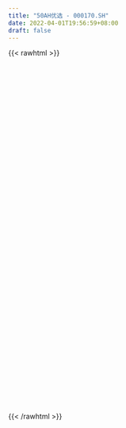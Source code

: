 ```yaml
---
title: "50AH优选 - 000170.SH"
date: 2022-04-01T19:56:59+08:00
draft: false
---
```

{{< rawhtml >}}
    <div id="chart" style="height: 700px;"></div> 
    <script type="text/javascript">
        data = []
v = [19630394.0599999987,16944159.2800000012,16793872.2699999996,20140968.8200000003,18458082.620000001,21327046.3500000015,16598667.1300000008,20021514.0300000012,17968901.7300000004,18695188.8200000003,20553869.7600000016,16898686.0700000003,19348348.7800000012,22779485.5199999996,29729772.6499999985,8381724.7800000003,10489591.2200000007,9573499.8200000003,25340357.5100000016,22080450.5199999996,23624336.5399999991,21603186.6400000006,18971582.7399999984,16681668.6400000006,21293543.8399999999,22698899.8599999994,19549210.8200000003,10390635.4800000004,22784905.0,16797743.7899999991,18439132.6600000001,28497260.5599999987,23841472.0100000016,32492512.629999999,24045804.1999999993,18946506.5599999987,20283521.3500000015,20109566.0399999991,20072190.7199999988,23664461.1700000018,20923358.7199999988,18326660.5399999991,18265706.6000000015,21872119.3000000007,28344604.4499999993,25516698.5899999999,23616456.870000001,20296962.3500000015,33255853.9499999993,21960184.9699999988,23206886.1900000013,23240797.4899999984,22954153.0399999991,26790225.0700000003,20244888.7600000016,25102569.129999999,23008421.5399999991,14251708.5800000001,28063157.8999999985,21457118.870000001,20541329.6799999997,21298046.9499999993,28684765.9800000004,22508757.9600000009,24335076.129999999,22926444.4100000001,22227474.6099999994,21931979.5700000003,18764903.4299999997,21302186.25,22576849.8200000003,24058009.5799999982,26375410.5599999987,23493356.75,31576361.5,39599509.0399999991,30022403.6799999997,29597659.1999999993,25846184.9499999993,28437556.0599999987,27691845.8399999999,24963046.8000000007,24746853.0,20558211.9299999997,26250135.5,23408869.4800000004,29786079.6900000013,22064464.2600000016,18923354.8000000007,21583335.1400000006,28066676.6400000006,25942620.1600000001,29414368.3599999994,28506829.6799999997,22716031.4899999984,24540580.0399999991,22366381.9200000018,20122282.9400000013,21765219.1000000015,31168566.8399999999,34719040.6300000027,46072141.9799999967,34784380.7299999967,33811920.0900000036,29352635.1499999985,27507888.3500000015,25514598.2600000016,30776319.5899999999,31883241.620000001,29770564.4100000001,31875548.0,24387980.3999999985,26679225.1600000001,28864625.9699999988,10034315.1699999999,7669865.9299999997,15194975.4499999993,26469510.9299999997,23349313.4699999988,24782912.4800000004,22471510.629999999,22653791.25,17816205.8999999985,5698582.8499999996,7816368.2300000004,8117461.1299999999,6549584.2699999996,26138724.6799999997,22286460.8399999999,20317974.1600000001,11258828.5899999999,9330668.5299999993,23506015.1099999994,19498446.0599999987,17577866.2699999996,17411756.8399999999,19743929.4899999984,20207682.7399999984,18758627.9200000018,16802549.8500000015,18209175.8500000015,19898826.1999999993,24453936.5700000003,22062269.4200000018,25126548.1400000006,18945233.1999999993,18655533.7699999996,22551828.7300000004,18156695.0,15508953.8100000005,21956355.0100000016,27491233.25,17586046.379999999,14697191.0299999993,15410001.2100000009,13477163.5600000005,14421842.4800000004,16779346.8999999985,18303308.4600000009,18321999.5899999999,16948931.3500000015,13869900.8599999994,17102528.3500000015,18535863.0500000007,23428937.2399999984,19635706.4200000018,22403183.6600000001,23675359.7899999991,22962882.4100000001,26013555.1099999994,23372172.7699999996,26487812.0100000016,22237653.5100000016,26406255.2300000004,20131521.9100000001,17077080.1000000015,17348962.0599999987,19088152.8299999982,18098252.870000001,17348439.2899999991,14386741.4299999997,15168591.2200000007,11591954.3200000003,9221498.8000000007,17053385.8999999985,11645632.9199999999,13047444.5800000001,12836674.6199999992,2814089.7599999998,20075776.25,27000638.9299999997,21728913.4699999988,27384662.9600000009,23143500.8099999987,22843097.4100000001,21466992.379999999,22836271.4899999984,20926491.9200000018,15788187.7300000004,20810819.9100000001,20741162.879999999,27384508.7800000012,22835397.9100000001,20295387.6700000018,20601244.8399999999,17342113.5500000007,18303475.1400000006,18274073.7600000016,3290463.0699999998,6350525.4400000004,24617354.2300000004,24029383.0799999982,23571626.4899999984,20282976.9499999993,27193288.6900000013,22960863.6900000013,22561028.7600000016,18128493.8599999994,16090309.7899999991,16508012.6500000004,15096799.0999999996,19391233.7100000009,16499355.8699999992,27975412.379999999,24964930.6099999994,21620521.5199999996,18110464.3999999985,17106205.1799999997,21584584.4400000013,20367731.4299999997,28172796.8200000003,28475939.0199999996,33308967.4200000018,24050716.629999999,25082840.0399999991,26083387.0100000016,42940756.1199999973,35442882.5700000003,32784187.3900000006,34797306.9299999997,21416883.7100000009,20009642.7399999984,23329782.8599999994,20128862.8299999982,19013015.6799999997,21093871.6999999993,17326510.129999999,24002347.8000000007,19711174.2300000004,18881448.0]
histogram = [0.0,-1.6659473504,-0.9920282278,-4.8206760146,-4.8289247701,2.6587224968,7.3193101545,9.341356003,5.8048682719,8.7602652477,3.6838944713,0.4285080857,-2.0582244279,0.1346621742,-1.4064778841,-3.0476016058,-3.7841976016,-4.0602620188,-7.6762586805,-14.6716540551,-18.9040073748,-17.4293359679,-13.8132580801,-16.1575616194,-7.4939069808,4.4415159752,11.7226028476,14.2472707481,15.0913454868,11.3610498917,9.9269564778,25.4275538715,35.9950966287,40.9426731063,40.8885072274,38.5148713997,34.8187888863,26.6652227727,15.2458697822,8.5958657555,1.3484600009,-6.7378335094,-11.3973307771,-11.8485236924,-14.9247895246,-21.3088656098,-30.8502777726,-34.2731756648,-37.9227820434,-41.4522149861,-38.1405801966,-32.1886459053,-25.242105756,-13.361428414,-6.8273220635,-6.9695346796,-5.3656615772,-1.2457885823,-10.6146898777,-17.4844949,-20.6438454823,-18.4380435179,-23.6706079383,-26.1271376379,-22.8876662685,-17.7725242012,-18.123711254,-8.7980032515,-5.3129998431,-2.0086702625,-0.2342101125,1.8334455548,5.2902450201,4.0949298683,-12.1388386195,-33.6742585112,-39.7334628362,-36.1642982878,-37.184070141,-25.6617653848,-13.5711483242,-2.7065040508,3.5888738279,4.7818954135,10.6781772328,21.0857486365,25.177858262,22.8114070472,19.8787963791,18.0740147691,7.4965374402,5.2524411218,-1.6459167302,-14.0078009057,-16.0082715245,-10.1887329722,-3.651991757,-6.476694471,-3.5153272673,-0.9636842597,-1.2179285657,7.2335915416,13.3580503604,19.0300646036,26.7994622076,35.3675999075,34.780316888,30.9325796115,33.6962366532,32.6942018176,24.4401367442,13.1189734248,3.2721325333,1.0658082815,-3.0367071375,-4.5779343722,-9.4483877918,-10.1804945091,-7.7834144637,1.2068747741,8.4710525605,12.4706555529,15.0986920663,14.4012204006,14.1492121619,13.2175882418,13.3071560015,19.0164135561,24.2840641734,23.2107152781,25.72941708,23.7859768493,24.2882968225,16.4171649436,13.1319184412,11.2049954252,12.1674061817,16.285012229,16.5312855212,13.2842362404,4.745532463,-2.3725999916,-4.5890947021,-8.540633851,-15.910520547,-23.5022749601,-24.6569335231,-26.3662025949,-25.3386623189,-24.2404325692,-22.8400080535,-13.095274011,-7.63129322,-4.7135820795,-0.9128357893,0.2873679079,-3.6207252975,-1.9334224441,-1.1944606209,0.9447686788,2.6573169838,2.4211063107,-2.4186384473,-5.5814781466,-11.05921498,-12.1370528955,-9.0970288682,-3.1604028797,0.9229087943,7.4828497246,16.9470923172,28.669729634,33.2000801386,35.698182176,32.9672734838,25.1739193804,20.1224509452,9.8317307306,-1.0633031139,-6.6781818966,-11.1479551845,-9.7953486391,-7.5458070457,-7.6660936266,-4.5083605217,-10.1516259066,-11.2597132969,-9.5696977315,-8.3167555508,-8.6778999691,-10.561801295,-15.0130202682,-14.6223221961,-11.4038993286,-11.0096968778,-6.8252922029,-8.1335289037,-12.6292331951,-14.6270274136,-11.1415961859,-7.8005659253,2.606084857,8.1355084955,9.4304438908,1.9664992294,-1.2605938938,-7.8246116695,-19.6760087248,-24.5785063177,-22.8899554704,-16.4293312169,-11.7284472252,-4.257361653,2.0550007923,6.0826229597,3.9910147928,3.576265956,5.7543341518,8.1945862366,11.4912562937,11.0826004812,5.4635758234,3.3556544335,-5.3808665319,-9.3763614792,-10.500601953,-4.9023582944,-3.7269451987,-3.1661234666,-6.3417024213,-18.9377508246,-30.7581443771,-38.5136046417,-37.0287589351,-34.2126342546,-41.6184977578,-63.7389700181,-56.5570704863,-35.140900814,-14.8831974963,-5.0216920733,5.1589469025,15.3235824223,20.1208990822,16.3230871525,13.2482478154,11.1377273843,18.7940571904,20.5774757089,27.2334022486]
fast = [0.0,-2.082434188,-1.6565221224,-6.6903389129,-7.9058188608,0.2465090302,6.7369242266,11.0943090758,9.0090384127,14.1545017004,9.9991045418,6.8508451777,3.8495565571,6.0761087027,4.1833491735,1.7803250503,0.097679654,-1.1934502679,-6.7285115996,-17.391820488,-26.3501756515,-29.2328382365,-29.0700748687,-35.4537688129,-28.6635909194,-15.6177889696,-5.4060513854,0.6804342021,5.2973453125,4.4073121903,5.4549578959,27.3124437575,46.8787606718,62.0620054261,72.229966354,79.4850483762,84.4936630844,83.006402664,75.398517119,70.8974795312,63.9871887768,54.2164368892,46.7076069272,43.2942830888,36.4868198755,24.7755273878,7.5215457819,-4.4696460265,-17.599947916,-31.4924346053,-37.7159448649,-39.8111720499,-39.1751583396,-30.6348381012,-25.8075622665,-27.6921585525,-27.4297008444,-23.621274995,-35.6438487599,-46.8847775071,-55.20508946,-57.6087983752,-68.7590147802,-77.7473288892,-80.2297740869,-79.5577630699,-84.4398779362,-77.3136707466,-75.156917299,-72.354755284,-70.6388476621,-68.1128306061,-63.3334698857,-63.5050525705,-82.7735307131,-112.7275152326,-128.7200852667,-134.1919952903,-144.5077846787,-139.4009212687,-130.7030912892,-120.5150730284,-113.3224766927,-110.9339812537,-102.3681551263,-86.6891465634,-76.3025723725,-72.9661718254,-70.9290833988,-68.2153613165,-76.9187042854,-77.8496903233,-85.1595273578,-101.0233617598,-107.0259002597,-103.7535449505,-98.1298016746,-102.5736780063,-100.4911426193,-98.1804206767,-98.7391471241,-88.4792291314,-79.0152577225,-68.5857273284,-54.1164641725,-36.7064264958,-28.5986302932,-24.7132226668,-13.5255064619,-6.353990843,-8.4980217304,-16.5394416936,-25.5682494518,-27.5081216332,-32.3698138365,-35.0555246644,-42.2880750319,-45.5653053764,-45.1140789469,-35.8220710156,-26.4401300891,-19.3228632084,-12.9201536784,-10.0173202441,-6.7320254423,-4.3592523019,-0.9428955418,9.5204654018,20.8591320624,25.5884619867,34.5395180586,38.5425720401,45.116966219,41.350125576,41.3478586839,42.2221845241,46.2264468261,54.4153059307,58.7944006032,58.8684103825,51.5160897209,43.8048072684,40.4410388823,34.3543412706,23.0068244379,9.5395012847,2.220609341,-6.0802103795,-11.3873356833,-16.3492140759,-20.6587915735,-14.1878760337,-10.6317185478,-8.8924029272,-5.3198655843,-4.0478199101,-8.8610944399,-7.6571471975,-7.2168005296,-4.8413790601,-2.4645015092,-2.0954356046,-7.5398399744,-12.0980492103,-20.3405897888,-24.4526909281,-23.6869241179,-18.5403988493,-14.2263599767,-5.7957066153,7.9053090566,26.7953787818,39.6257493212,51.0483969025,56.5593065813,55.059432323,55.038576624,47.2057890921,36.0449294692,28.7605052123,21.5037431282,20.4075125139,20.7706023458,18.7337923584,20.7644353327,12.5832634713,8.6602477568,7.9578388892,7.1315921823,4.6009727716,0.076621122,-8.1278529182,-11.3927353952,-11.0252873598,-13.3835091285,-10.9054275042,-14.2470464311,-21.9000590212,-27.5546100931,-26.8545779118,-25.4636891326,-14.405517136,-6.8422163736,-3.1896700057,-10.1619898597,-13.7042314564,-22.2244021495,-38.9948013859,-50.0419255582,-54.0758635786,-51.7225721293,-49.9537999439,-43.547054785,-36.7209421416,-31.1726642342,-32.2665187029,-31.7872010508,-28.170549317,-23.681650673,-17.5121665425,-15.1501722347,-19.4033029367,-20.6723107182,-30.7540483166,-37.0936336337,-40.8430245957,-36.4703705107,-36.2266937146,-36.4574028492,-41.2184074093,-58.5488935187,-78.0588231654,-95.4426845905,-103.2150286176,-108.9520625008,-126.7625504435,-164.8177652083,-171.775133298,-159.1441888293,-142.6072848857,-134.001202481,-122.5308267796,-108.5352956542,-98.7077542237,-98.4247943653,-98.1875717485,-97.5136603336,-85.1588162298,-78.2310287841,-64.7667516823]
slow = [0.0,-0.4164868376,-0.6644938946,-1.8696628982,-3.0768940907,-2.4122134665,-0.5823859279,1.7529530728,3.2041701408,5.3942364527,6.3152100705,6.422337092,5.907780985,5.9414465286,5.5898270575,4.8279266561,3.8818772557,2.866811751,0.9477470808,-2.7201664329,-7.4461682766,-11.8035022686,-15.2568167886,-19.2962071935,-21.1696839387,-20.0593049449,-17.128654233,-13.566836546,-9.7940001743,-6.9537377013,-4.4719985819,1.884889886,10.8836640431,21.1193323197,31.3414591266,40.9701769765,49.6748741981,56.3411798913,60.1526473368,62.3016137757,62.6387287759,60.9542703986,58.1049377043,55.1428067812,51.4116094,46.0843929976,38.3718235544,29.8035296382,20.3228341274,9.9597803809,0.4246353317,-7.6225261446,-13.9330525836,-17.2734096871,-18.980240203,-20.7226238729,-22.0640392672,-22.3754864128,-25.0291588822,-29.4002826072,-34.5612439777,-39.1707548572,-45.0884068418,-51.6201912513,-57.3421078184,-61.7852388687,-66.3161666822,-68.5156674951,-69.8439174559,-70.3460850215,-70.4046375496,-69.9462761609,-68.6237149059,-67.5999824388,-70.6346920937,-79.0532567215,-88.9866224305,-98.0276970025,-107.3237145377,-113.7391558839,-117.131942965,-117.8085689776,-116.9113505207,-115.7158766673,-113.0463323591,-107.7748951999,-101.4804306344,-95.7775788726,-90.8078797779,-86.2893760856,-84.4152417256,-83.1021314451,-83.5136106276,-87.0155608541,-91.0176287352,-93.5648119783,-94.4778099175,-96.0969835353,-96.9758153521,-97.216736417,-97.5212185584,-95.712820673,-92.3733080829,-87.615791932,-80.9159263801,-72.0740264032,-63.3789471812,-55.6458022783,-47.221743115,-39.0481926606,-32.9381584746,-29.6584151184,-28.8403819851,-28.5739299147,-29.3331066991,-30.4775902921,-32.8396872401,-35.3848108673,-37.3306644833,-37.0289457897,-34.9111826496,-31.7935187614,-28.0188457448,-24.4185406446,-20.8812376042,-17.5768405437,-14.2500515433,-9.4959481543,-3.424932111,2.3777467086,8.8101009786,14.7565951909,20.8286693965,24.9329606324,28.2159402427,31.017189099,34.0590406444,38.1302937017,42.263115082,45.5841741421,46.7705572578,46.1774072599,45.0301335844,42.8949751217,38.9173449849,33.0417762449,26.8775428641,20.2859922154,13.9513266356,7.8912184933,2.18121648,-1.0926020228,-3.0004253278,-4.1788208477,-4.407029795,-4.335187818,-5.2403691424,-5.7237247534,-6.0223399086,-5.7861477389,-5.121818493,-4.5165419153,-5.1212015271,-6.5165710638,-9.2813748088,-12.3156380326,-14.5898952497,-15.3799959696,-15.149268771,-13.2785563399,-9.0417832606,-1.8743508521,6.4256691826,15.3502147265,23.5920330975,29.8855129426,34.9161256789,37.3740583615,37.1082325831,35.4386871089,32.6516983128,30.202861153,28.3164093916,26.3998859849,25.2727958545,22.7348893778,19.9199610536,17.5275366207,15.4483477331,13.2788727408,10.638422417,6.88516735,3.2295868009,0.3786119688,-2.3738122507,-4.0801353014,-6.1135175273,-9.2708258261,-12.9275826795,-15.7129817259,-17.6631232073,-17.011601993,-14.9777248692,-12.6201138965,-12.1284890891,-12.4436375626,-14.39979048,-19.3187926611,-25.4634192406,-31.1859081082,-35.2932409124,-38.2253527187,-39.2896931319,-38.7759429339,-37.2552871939,-36.2575334957,-35.3634670067,-33.9248834688,-31.8762369096,-29.0034228362,-26.2327727159,-24.8668787601,-24.0279651517,-25.3731817847,-27.7172721545,-30.3424226427,-31.5680122163,-32.499748516,-33.2912793826,-34.8767049879,-39.6111426941,-47.3006787884,-56.9290799488,-66.1862696826,-74.7394282462,-85.1440526857,-101.0787951902,-115.2180628118,-124.0032880153,-127.7240873893,-128.9795104077,-127.6897736821,-123.8588780765,-118.8286533059,-114.7478815178,-111.4358195639,-108.6513877179,-103.9528734203,-98.808504493,-92.0001539309]
data.push(['2021-04-12', 6526.6629, 6466.6173, 6436.1197, 6556.7222])
data.push(['2021-04-13', 6471.4825, 6440.5125, 6419.3114, 6534.8776])
data.push(['2021-04-14', 6462.9275, 6466.0066, 6414.1277, 6494.4055])
data.push(['2021-04-15', 6447.466, 6398.4844, 6334.0882, 6447.4788])
data.push(['2021-04-16', 6416.4373, 6431.731, 6355.313, 6444.6486])
data.push(['2021-04-19', 6432.2157, 6544.7346, 6389.9243, 6552.3951])
data.push(['2021-04-20', 6513.4918, 6546.0643, 6505.4896, 6591.6608])
data.push(['2021-04-21', 6508.329, 6537.9045, 6485.263, 6556.8652])
data.push(['2021-04-22', 6539.1395, 6470.5533, 6452.4494, 6549.3445])
data.push(['2021-04-23', 6477.5109, 6556.8227, 6465.4594, 6570.5836])
data.push(['2021-04-26', 6580.0261, 6456.2181, 6445.6882, 6596.4144])
data.push(['2021-04-27', 6463.4574, 6458.9928, 6428.4368, 6470.4518])
data.push(['2021-04-28', 6422.1462, 6453.2686, 6392.8694, 6453.3188])
data.push(['2021-04-29', 6481.8929, 6511.2069, 6449.7885, 6537.2598])
data.push(['2021-04-30', 6516.1422, 6466.4799, 6439.1648, 6527.317])
data.push(['2021-05-03', 6467.1628, 6455.5435, 6436.5732, 6467.1628])
data.push(['2021-05-04', 6453.7037, 6458.3058, 6444.6071, 6459.5138])
data.push(['2021-05-05', 6442.5644, 6458.6605, 6442.5394, 6477.0565])
data.push(['2021-05-06', 6451.4981, 6401.7848, 6378.9836, 6507.8766])
data.push(['2021-05-07', 6417.8153, 6321.5136, 6316.9304, 6443.5164])
data.push(['2021-05-10', 6329.4129, 6311.4586, 6265.3302, 6351.2423])
data.push(['2021-05-11', 6257.8046, 6359.5419, 6240.0065, 6369.7468])
data.push(['2021-05-12', 6347.163, 6385.718, 6334.5281, 6389.1105])
data.push(['2021-05-13', 6326.3291, 6299.9424, 6284.3159, 6360.5774])
data.push(['2021-05-14', 6339.529, 6442.6943, 6304.7038, 6449.5395])
data.push(['2021-05-17', 6470.8095, 6535.4487, 6467.642, 6564.8459])
data.push(['2021-05-18', 6554.7478, 6533.1006, 6508.9349, 6561.7115])
data.push(['2021-05-19', 6527.5723, 6508.3329, 6491.4777, 6532.7233])
data.push(['2021-05-20', 6507.3683, 6506.5284, 6467.718, 6517.2734])
data.push(['2021-05-21', 6529.4241, 6450.7833, 6430.8166, 6545.3141])
data.push(['2021-05-24', 6450.2302, 6473.2873, 6402.7286, 6480.0974])
data.push(['2021-05-25', 6486.617, 6737.7764, 6486.617, 6737.7764])
data.push(['2021-05-26', 6771.9408, 6772.2842, 6744.0176, 6804.9547])
data.push(['2021-05-27', 6754.7553, 6777.1448, 6714.7932, 6868.0739])
data.push(['2021-05-28', 6789.207, 6764.3523, 6719.1904, 6822.0102])
data.push(['2021-05-31', 6765.4019, 6765.7546, 6688.6257, 6765.8205])
data.push(['2021-06-01', 6752.9063, 6768.6409, 6674.8487, 6768.6409])
data.push(['2021-06-02', 6794.0226, 6712.8758, 6678.7279, 6800.641])
data.push(['2021-06-03', 6707.3013, 6643.9706, 6639.1523, 6728.9031])
data.push(['2021-06-04', 6617.8762, 6673.0384, 6607.4465, 6743.4222])
data.push(['2021-06-07', 6673.7248, 6640.7478, 6603.4409, 6678.8325])
data.push(['2021-06-08', 6640.0538, 6595.2744, 6552.8314, 6697.0718])
data.push(['2021-06-09', 6586.3354, 6604.8538, 6576.1855, 6621.9466])
data.push(['2021-06-10', 6602.9577, 6642.4853, 6595.0029, 6686.5291])
data.push(['2021-06-11', 6650.4234, 6596.8575, 6575.8679, 6655.1687])
data.push(['2021-06-15', 6594.769, 6522.1195, 6486.517, 6599.4527])
data.push(['2021-06-16', 6511.7357, 6424.3895, 6421.0916, 6516.3866])
data.push(['2021-06-17', 6411.1115, 6444.6046, 6410.4342, 6471.5682])
data.push(['2021-06-18', 6439.0926, 6397.139, 6344.1672, 6456.3133])
data.push(['2021-06-21', 6358.8337, 6349.4308, 6307.9897, 6383.2365])
data.push(['2021-06-22', 6376.7992, 6403.3598, 6360.3705, 6419.7118])
data.push(['2021-06-23', 6423.7487, 6432.8304, 6408.4844, 6467.1644])
data.push(['2021-06-24', 6441.5019, 6455.6941, 6395.8102, 6464.0796])
data.push(['2021-06-25', 6455.9616, 6550.9101, 6446.6448, 6564.6897])
data.push(['2021-06-28', 6550.6762, 6523.1689, 6497.8616, 6559.4655])
data.push(['2021-06-29', 6515.7548, 6448.4466, 6435.2275, 6518.6961])
data.push(['2021-06-30', 6439.8359, 6466.2901, 6439.8359, 6478.4895])
data.push(['2021-07-01', 6478.8109, 6507.5352, 6432.6754, 6507.5352])
data.push(['2021-07-02', 6461.7166, 6316.045, 6305.2454, 6461.7166])
data.push(['2021-07-05', 6303.0748, 6288.1188, 6251.7473, 6321.6075])
data.push(['2021-07-06', 6292.1465, 6287.5219, 6221.3286, 6295.5427])
data.push(['2021-07-07', 6260.2523, 6331.2206, 6249.1668, 6332.9224])
data.push(['2021-07-08', 6332.4126, 6206.8227, 6195.2636, 6336.9184])
data.push(['2021-07-09', 6184.6427, 6193.8361, 6128.9291, 6208.8261])
data.push(['2021-07-12', 6245.4575, 6239.8882, 6194.8245, 6294.6487])
data.push(['2021-07-13', 6248.1092, 6261.2321, 6232.9285, 6289.6681])
data.push(['2021-07-14', 6253.3287, 6182.0658, 6149.6797, 6253.3287])
data.push(['2021-07-15', 6167.8334, 6307.2844, 6165.2909, 6318.9683])
data.push(['2021-07-16', 6314.491, 6253.2865, 6245.0269, 6325.049])
data.push(['2021-07-19', 6227.6477, 6256.4945, 6158.6088, 6270.0508])
data.push(['2021-07-20', 6228.9222, 6240.147, 6199.593, 6248.1883])
data.push(['2021-07-21', 6263.9626, 6244.8685, 6226.3204, 6297.6619])
data.push(['2021-07-22', 6258.1584, 6270.2417, 6239.6701, 6302.6682])
data.push(['2021-07-23', 6276.0941, 6212.103, 6205.634, 6277.3149])
data.push(['2021-07-26', 6175.0177, 5963.1719, 5907.8534, 6175.0428])
data.push(['2021-07-27', 5952.6269, 5765.0965, 5740.4886, 5994.3698])
data.push(['2021-07-28', 5743.9668, 5842.7052, 5709.7673, 5859.4458])
data.push(['2021-07-29', 5950.2561, 5912.7922, 5863.1829, 5951.5282])
data.push(['2021-07-30', 5871.1922, 5818.0481, 5775.6962, 5871.6269])
data.push(['2021-08-02', 5793.9335, 5962.7381, 5720.1669, 5974.1093])
data.push(['2021-08-03', 5969.3666, 6001.7005, 5918.078, 6019.0734])
data.push(['2021-08-04', 6000.0758, 6025.3176, 5972.6954, 6040.0616])
data.push(['2021-08-05', 5988.991, 5998.2046, 5956.655, 6073.6618])
data.push(['2021-08-06', 5981.4958, 5941.3156, 5924.7852, 5981.5456])
data.push(['2021-08-09', 5901.6635, 6009.3882, 5900.4104, 6046.8992])
data.push(['2021-08-10', 6013.0105, 6107.1831, 5936.9969, 6107.5701])
data.push(['2021-08-11', 6089.31, 6071.0118, 6056.2643, 6129.0803])
data.push(['2021-08-12', 6045.6423, 5999.9246, 5990.0217, 6060.8484])
data.push(['2021-08-13', 5966.5459, 5982.269, 5947.1156, 6025.616])
data.push(['2021-08-16', 5978.3762, 5986.1476, 5961.3838, 6033.9763])
data.push(['2021-08-17', 5983.8419, 5840.6473, 5823.4055, 6019.6716])
data.push(['2021-08-18', 5845.5343, 5903.4676, 5817.7098, 5938.2961])
data.push(['2021-08-19', 5888.5402, 5809.8558, 5791.8101, 5895.1966])
data.push(['2021-08-20', 5750.7967, 5670.6187, 5623.2596, 5769.3937])
data.push(['2021-08-23', 5691.7827, 5736.7462, 5677.8399, 5759.441])
data.push(['2021-08-24', 5758.2782, 5821.4316, 5753.8487, 5841.7061])
data.push(['2021-08-25', 5857.9478, 5844.9681, 5806.3904, 5872.6609])
data.push(['2021-08-26', 5845.3339, 5720.0092, 5710.1897, 5845.3339])
data.push(['2021-08-27', 5709.5273, 5775.1071, 5706.1422, 5821.9763])
data.push(['2021-08-30', 5803.2891, 5769.2643, 5720.7972, 5809.0606])
data.push(['2021-08-31', 5743.426, 5725.5399, 5649.2397, 5776.6817])
data.push(['2021-09-01', 5711.3611, 5845.5372, 5666.8866, 5877.414])
data.push(['2021-09-02', 5858.7014, 5850.7679, 5816.6063, 5888.5771])
data.push(['2021-09-03', 5857.2785, 5877.2719, 5805.4083, 5917.1083])
data.push(['2021-09-06', 5879.0596, 5946.4236, 5862.7722, 5972.2693])
data.push(['2021-09-07', 5948.2316, 6014.8311, 5913.5038, 6029.8411])
data.push(['2021-09-08', 6005.3562, 5940.2329, 5916.4751, 6021.2832])
data.push(['2021-09-09', 5901.4524, 5905.2236, 5867.439, 5920.1311])
data.push(['2021-09-10', 5900.4227, 6003.7789, 5899.4032, 6025.7291])
data.push(['2021-09-13', 5977.8019, 5981.8674, 5949.1148, 6025.1081])
data.push(['2021-09-14', 5993.3584, 5883.6482, 5867.7918, 6013.0671])
data.push(['2021-09-15', 5867.5039, 5802.6867, 5777.9425, 5873.3886])
data.push(['2021-09-16', 5795.5566, 5766.1196, 5728.9323, 5818.9665])
data.push(['2021-09-17', 5751.2974, 5826.8251, 5726.4044, 5826.9891])
data.push(['2021-09-20', 5814.4115, 5781.0029, 5756.3298, 5814.4115])
data.push(['2021-09-21', 5768.9476, 5790.4601, 5761.2148, 5793.9851])
data.push(['2021-09-22', 5702.0418, 5721.1645, 5695.7248, 5736.083])
data.push(['2021-09-23', 5771.8547, 5745.0749, 5724.9298, 5812.4042])
data.push(['2021-09-24', 5732.425, 5776.4091, 5732.406, 5836.3273])
data.push(['2021-09-27', 5811.34, 5882.0145, 5811.34, 5919.313])
data.push(['2021-09-28', 5883.239, 5903.2456, 5832.6235, 5929.3789])
data.push(['2021-09-29', 5866.9097, 5896.5444, 5823.1398, 5935.6838])
data.push(['2021-09-30', 5901.3361, 5904.1448, 5879.6199, 5916.7441])
data.push(['2021-10-04', 5894.0587, 5875.8044, 5859.2815, 5901.0228])
data.push(['2021-10-05', 5865.5733, 5887.0469, 5858.625, 5891.6039])
data.push(['2021-10-06', 5889.4172, 5883.5633, 5872.1878, 5895.899])
data.push(['2021-10-07', 5891.8737, 5902.463, 5887.2, 5904.6797])
data.push(['2021-10-08', 5958.0954, 5999.9405, 5933.2376, 6011.2637])
data.push(['2021-10-11', 6030.6107, 6040.6737, 6029.0885, 6115.8352])
data.push(['2021-10-12', 6020.5296, 5991.5772, 5947.0709, 6041.0432])
data.push(['2021-10-13', 5989.9254, 6060.9918, 5979.9379, 6079.3673])
data.push(['2021-10-14', 6047.9165, 6028.195, 6016.9917, 6066.8702])
data.push(['2021-10-15', 6012.0682, 6076.8001, 5986.5852, 6077.2538])
data.push(['2021-10-18', 6075.7536, 5971.4554, 5931.2828, 6075.8383])
data.push(['2021-10-19', 5973.3062, 6014.3299, 5971.9205, 6039.4555])
data.push(['2021-10-20', 6037.818, 6031.2193, 5998.6727, 6066.6582])
data.push(['2021-10-21', 6041.4169, 6078.8602, 6031.2916, 6103.2903])
data.push(['2021-10-22', 6106.0, 6148.7896, 6092.4044, 6179.8424])
data.push(['2021-10-25', 6111.1782, 6131.032, 6087.4584, 6135.467])
data.push(['2021-10-26', 6136.4798, 6097.35, 6082.3435, 6151.9983])
data.push(['2021-10-27', 6081.0073, 6012.8663, 5994.3893, 6082.4885])
data.push(['2021-10-28', 6009.0621, 5995.7696, 5975.2308, 6024.5494])
data.push(['2021-10-29', 5992.495, 6035.596, 5980.7822, 6038.6798])
data.push(['2021-11-01', 5988.405, 5998.1092, 5948.9255, 6023.0981])
data.push(['2021-11-02', 5999.8955, 5920.5478, 5885.2888, 6035.1598])
data.push(['2021-11-03', 5913.3118, 5866.4608, 5844.9772, 5937.0976])
data.push(['2021-11-04', 5890.8595, 5908.3444, 5874.6196, 5919.4648])
data.push(['2021-11-05', 5888.0727, 5876.4869, 5867.0991, 5938.8003])
data.push(['2021-11-08', 5874.1169, 5890.6156, 5858.3452, 5919.0457])
data.push(['2021-11-09', 5917.2159, 5878.9117, 5848.983, 5926.6789])
data.push(['2021-11-10', 5863.4553, 5871.2852, 5761.7906, 5872.0413])
data.push(['2021-11-11', 5860.2767, 5991.7777, 5844.7799, 5997.5932])
data.push(['2021-11-12', 6021.4979, 5970.7762, 5953.7746, 6021.4979])
data.push(['2021-11-15', 5983.2952, 5956.1344, 5931.0076, 6006.8698])
data.push(['2021-11-16', 5962.7547, 5982.5658, 5953.7515, 6001.2537])
data.push(['2021-11-17', 5970.8908, 5962.6644, 5940.591, 5985.044])
data.push(['2021-11-18', 5930.6581, 5889.255, 5873.7582, 5931.5759])
data.push(['2021-11-19', 5881.3622, 5950.3547, 5873.1879, 5957.4854])
data.push(['2021-11-22', 5957.6583, 5942.9564, 5941.0106, 5978.089])
data.push(['2021-11-23', 5930.0381, 5967.3782, 5926.8681, 5995.8266])
data.push(['2021-11-24', 5972.109, 5973.1524, 5947.0468, 6004.9399])
data.push(['2021-11-25', 5979.5388, 5954.0825, 5942.773, 5981.8039])
data.push(['2021-11-26', 5944.0524, 5881.9089, 5872.239, 5944.074])
data.push(['2021-11-29', 5868.7996, 5877.1632, 5836.6364, 5900.7928])
data.push(['2021-11-30', 5876.1473, 5816.8769, 5790.3396, 5893.5785])
data.push(['2021-12-01', 5830.7111, 5843.3765, 5817.6651, 5863.8896])
data.push(['2021-12-02', 5844.9449, 5889.8694, 5832.876, 5895.6551])
data.push(['2021-12-03', 5889.329, 5943.48, 5881.5529, 5946.9722])
data.push(['2021-12-06', 5946.9441, 5944.3647, 5928.7245, 5995.1575])
data.push(['2021-12-07', 5995.9407, 6005.6466, 5962.7674, 6012.882])
data.push(['2021-12-08', 6023.6039, 6093.7696, 5991.6427, 6097.203])
data.push(['2021-12-09', 6111.6638, 6197.1359, 6109.703, 6250.9201])
data.push(['2021-12-10', 6167.5684, 6176.2742, 6142.1596, 6187.4977])
data.push(['2021-12-13', 6248.7824, 6199.1135, 6198.4346, 6322.8101])
data.push(['2021-12-14', 6172.7242, 6163.3026, 6144.5376, 6195.6701])
data.push(['2021-12-15', 6140.4084, 6098.4555, 6096.2509, 6183.2362])
data.push(['2021-12-16', 6080.5152, 6120.7906, 6070.6137, 6123.6922])
data.push(['2021-12-17', 6100.5157, 6030.6685, 6028.6334, 6118.4725])
data.push(['2021-12-20', 6008.7774, 5974.432, 5953.6185, 6052.0421])
data.push(['2021-12-21', 5981.0987, 5997.8814, 5963.6429, 6014.6455])
data.push(['2021-12-22', 6013.2973, 5982.5648, 5971.3555, 6028.6871])
data.push(['2021-12-23', 5991.0084, 6043.1665, 5970.7696, 6043.3389])
data.push(['2021-12-24', 6056.5031, 6061.4, 6034.4959, 6083.4258])
data.push(['2021-12-27', 6050.9094, 6035.2683, 6011.8367, 6059.0188])
data.push(['2021-12-28', 6038.3954, 6083.4045, 6035.5496, 6087.5446])
data.push(['2021-12-29', 6090.0564, 5963.8702, 5960.3722, 6090.8101])
data.push(['2021-12-30', 5970.2281, 5996.8408, 5954.865, 6030.3541])
data.push(['2021-12-31', 6016.9712, 6027.8024, 6003.1674, 6042.7649])
data.push(['2022-01-03', 6034.2462, 6025.4803, 6021.8194, 6034.679])
data.push(['2022-01-04', 6032.3403, 6002.8909, 5939.5575, 6037.0289])
data.push(['2022-01-05', 6006.7485, 5971.6865, 5964.3711, 6041.9699])
data.push(['2022-01-06', 5958.4582, 5913.2841, 5867.1391, 5970.4426])
data.push(['2022-01-07', 5919.65, 5951.775, 5912.6271, 5968.5203])
data.push(['2022-01-10', 5944.4331, 5986.8195, 5902.3178, 5990.7137])
data.push(['2022-01-11', 5970.2981, 5952.0736, 5936.0348, 6006.033])
data.push(['2022-01-12', 5968.6652, 6004.3873, 5947.6006, 6010.9801])
data.push(['2022-01-13', 6027.6562, 5936.6015, 5925.1485, 6033.1681])
data.push(['2022-01-14', 5919.3875, 5871.4497, 5859.9887, 5919.399])
data.push(['2022-01-17', 5872.6791, 5872.6008, 5847.5269, 5896.8163])
data.push(['2022-01-18', 5872.6525, 5932.9756, 5851.2079, 5959.9481])
data.push(['2022-01-19', 5957.6772, 5939.6997, 5905.4458, 5979.2541])
data.push(['2022-01-20', 5943.7926, 6061.0236, 5939.2467, 6075.3298])
data.push(['2022-01-21', 6048.8737, 6045.17, 5995.9583, 6062.6465])
data.push(['2022-01-24', 6010.991, 6015.6974, 5971.323, 6040.0524])
data.push(['2022-01-25', 5971.4998, 5891.9655, 5873.1439, 5988.6307])
data.push(['2022-01-26', 5921.0069, 5914.5874, 5858.6024, 5948.0737])
data.push(['2022-01-27', 5909.6129, 5840.6131, 5813.5321, 5913.1142])
data.push(['2022-01-28', 5853.1376, 5710.8895, 5698.3297, 5868.3223])
data.push(['2022-01-31', 5717.0307, 5731.5445, 5700.8299, 5743.5121])
data.push(['2022-02-04', 5764.7423, 5782.3259, 5753.241, 5786.5165])
data.push(['2022-02-07', 5832.2232, 5843.72, 5803.2628, 5880.8451])
data.push(['2022-02-08', 5844.3871, 5835.3912, 5718.7403, 5844.3871])
data.push(['2022-02-09', 5856.1288, 5891.1962, 5834.6144, 5903.8879])
data.push(['2022-02-10', 5906.1082, 5907.622, 5866.9327, 5908.1948])
data.push(['2022-02-11', 5880.0571, 5904.8856, 5869.3828, 5944.9064])
data.push(['2022-02-14', 5882.53, 5832.2281, 5812.8431, 5889.0957])
data.push(['2022-02-15', 5822.6711, 5844.3704, 5811.6526, 5861.4451])
data.push(['2022-02-16', 5870.107, 5880.4591, 5859.5301, 5901.6426])
data.push(['2022-02-17', 5889.4878, 5897.1856, 5875.4285, 5919.977])
data.push(['2022-02-18', 5875.4649, 5927.054, 5861.6406, 5929.9963])
data.push(['2022-02-21', 5912.8394, 5893.5684, 5862.2023, 5912.8893])
data.push(['2022-02-22', 5854.45, 5814.8899, 5782.2683, 5854.8275])
data.push(['2022-02-23', 5827.5806, 5837.9819, 5798.9634, 5841.6794])
data.push(['2022-02-24', 5799.6425, 5721.1104, 5684.3155, 5808.2728])
data.push(['2022-02-25', 5755.7203, 5736.2628, 5718.5447, 5795.213])
data.push(['2022-02-28', 5725.3857, 5746.2262, 5679.9154, 5746.9737])
data.push(['2022-03-01', 5771.5343, 5832.0302, 5771.5054, 5839.5586])
data.push(['2022-03-02', 5798.2138, 5786.9291, 5776.2885, 5812.5676])
data.push(['2022-03-03', 5807.9461, 5776.4685, 5766.4455, 5824.8066])
data.push(['2022-03-04', 5715.5677, 5713.8436, 5694.4299, 5744.3876])
data.push(['2022-03-07', 5665.3973, 5537.4651, 5521.8513, 5668.4794])
data.push(['2022-03-08', 5550.4621, 5454.7402, 5432.2443, 5590.3823])
data.push(['2022-03-09', 5484.5119, 5417.2852, 5241.9016, 5519.0853])
data.push(['2022-03-10', 5532.1243, 5476.953, 5466.551, 5544.9371])
data.push(['2022-03-11', 5414.5134, 5466.6257, 5315.5007, 5480.0868])
data.push(['2022-03-14', 5389.2955, 5284.1398, 5271.2114, 5428.6803])
data.push(['2022-03-15', 5193.0261, 4963.906, 4942.7484, 5224.7222])
data.push(['2022-03-16', 5070.5855, 5226.9016, 4949.5099, 5237.9935])
data.push(['2022-03-17', 5395.577, 5429.0315, 5327.7159, 5454.3848])
data.push(['2022-03-18', 5400.6227, 5489.5446, 5342.007, 5500.3676])
data.push(['2022-03-21', 5509.9385, 5414.6395, 5376.0637, 5509.9989])
data.push(['2022-03-22', 5427.933, 5454.7618, 5406.4011, 5468.244])
data.push(['2022-03-23', 5472.2398, 5500.0459, 5435.8681, 5512.6998])
data.push(['2022-03-24', 5467.7004, 5470.28, 5438.6331, 5502.4097])
data.push(['2022-03-25', 5454.9404, 5363.2055, 5352.8898, 5477.8758])
data.push(['2022-03-28', 5305.1486, 5349.3395, 5256.6573, 5375.2147])
data.push(['2022-03-29', 5354.9296, 5341.4308, 5323.794, 5385.9204])
data.push(['2022-03-30', 5377.7158, 5475.7583, 5376.7916, 5478.9356])
data.push(['2022-03-31', 5458.8894, 5429.0953, 5424.9147, 5467.2747])
data.push(['2022-04-01', 5408.6228, 5518.663, 5387.4333, 5527.1408])
        a = []
a.push(null)
a.push(null)
a.push(null)
a.push(6334.0882)
a.push(null)
a.push(null)
a.push(null)
a.push(null)
a.push(null)
a.push(null)
a.push(6596.4144)
a.push(null)
a.push(null)
a.push(null)
a.push(null)
a.push(null)
a.push(null)
a.push(null)
a.push(null)
a.push(null)
a.push(null)
a.push(6240.0065)
a.push(null)
a.push(null)
a.push(null)
a.push(6564.8459)
a.push(null)
a.push(null)
a.push(null)
a.push(null)
a.push(6402.7286)
a.push(null)
a.push(null)
a.push(null)
a.push(null)
a.push(null)
a.push(null)
a.push(6800.641)
a.push(null)
a.push(null)
a.push(null)
a.push(null)
a.push(null)
a.push(null)
a.push(null)
a.push(null)
a.push(null)
a.push(null)
a.push(null)
a.push(6307.9897)
a.push(null)
a.push(null)
a.push(null)
a.push(6564.6897)
a.push(null)
a.push(null)
a.push(null)
a.push(null)
a.push(null)
a.push(null)
a.push(null)
a.push(null)
a.push(null)
a.push(6128.9291)
a.push(null)
a.push(null)
a.push(null)
a.push(null)
a.push(6325.049)
a.push(null)
a.push(null)
a.push(null)
a.push(null)
a.push(null)
a.push(null)
a.push(null)
a.push(5709.7673)
a.push(null)
a.push(null)
a.push(null)
a.push(null)
a.push(null)
a.push(null)
a.push(null)
a.push(null)
a.push(null)
a.push(6129.0803)
a.push(null)
a.push(null)
a.push(null)
a.push(null)
a.push(null)
a.push(null)
a.push(5623.2596)
a.push(null)
a.push(null)
a.push(null)
a.push(null)
a.push(null)
a.push(null)
a.push(null)
a.push(null)
a.push(null)
a.push(null)
a.push(null)
a.push(6029.8411)
a.push(null)
a.push(null)
a.push(null)
a.push(null)
a.push(null)
a.push(null)
a.push(null)
a.push(null)
a.push(null)
a.push(null)
a.push(5695.7248)
a.push(null)
a.push(null)
a.push(null)
a.push(null)
a.push(null)
a.push(null)
a.push(null)
a.push(null)
a.push(null)
a.push(null)
a.push(null)
a.push(6115.8352)
a.push(null)
a.push(null)
a.push(null)
a.push(null)
a.push(5931.2828)
a.push(null)
a.push(null)
a.push(null)
a.push(null)
a.push(null)
a.push(null)
a.push(null)
a.push(null)
a.push(6038.6798)
a.push(null)
a.push(null)
a.push(null)
a.push(null)
a.push(null)
a.push(null)
a.push(null)
a.push(5761.7906)
a.push(null)
a.push(null)
a.push(null)
a.push(null)
a.push(null)
a.push(null)
a.push(null)
a.push(null)
a.push(null)
a.push(6004.9399)
a.push(null)
a.push(null)
a.push(null)
a.push(5790.3396)
a.push(null)
a.push(null)
a.push(null)
a.push(null)
a.push(null)
a.push(null)
a.push(null)
a.push(null)
a.push(6322.8101)
a.push(null)
a.push(null)
a.push(null)
a.push(null)
a.push(5953.6185)
a.push(null)
a.push(null)
a.push(null)
a.push(null)
a.push(null)
a.push(null)
a.push(6090.8101)
a.push(null)
a.push(null)
a.push(null)
a.push(null)
a.push(null)
a.push(null)
a.push(null)
a.push(null)
a.push(null)
a.push(null)
a.push(null)
a.push(null)
a.push(null)
a.push(null)
a.push(null)
a.push(null)
a.push(null)
a.push(null)
a.push(null)
a.push(null)
a.push(null)
a.push(5698.3297)
a.push(null)
a.push(null)
a.push(null)
a.push(null)
a.push(null)
a.push(null)
a.push(5944.9064)
a.push(null)
a.push(null)
a.push(null)
a.push(null)
a.push(null)
a.push(null)
a.push(null)
a.push(null)
a.push(null)
a.push(null)
a.push(null)
a.push(null)
a.push(null)
a.push(null)
a.push(null)
a.push(null)
a.push(null)
a.push(null)
a.push(null)
a.push(null)
a.push(null)
a.push(4942.7484)
a.push(null)
a.push(null)
a.push(null)
a.push(null)
a.push(null)
a.push(5512.6998)
a.push(null)
a.push(null)
a.push(null)
a.push(null)
a.push(null)
a.push(null)
a.push(null)
        b = []
b.push([{ coord: ['2021-04-15', 6564.8459] }, { coord: ['2021-06-25', 6334.0882] }])
b.push([{ coord: ['2021-07-09', 6129.0803] }, { coord: ['2021-08-11', 6128.9291] }])
b.push([{ coord: ['2021-08-20', 6029.8411] }, { coord: ['2022-02-11', 5695.7248] }])
    </script>
{{< /rawhtml >}}